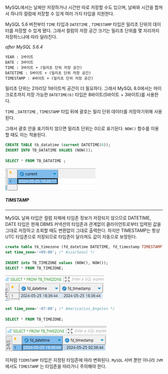 MySQL에서는 날짜만 저장하거나 시간만 따로 저장할 수도 있으며, 날짜와 시간을 합쳐서 하나의 컬럼에 저장할 수 있게 여러 가지 타입을 지원한다.

MySQL 5.6 버전부터 `TIME` 타입과 `DATETIME` , `TIMESTAMP` 타입은 밀리초 단위의 데이터를 저장할 수 있게 됐다. 그래서 컬럼의 저장 공간 크기는 밀리초 단위를 몇 자리까지 저장하느냐에 따라 달라진다.

*after MySQL 5.6.4*

```
YEAR : 1바이트
DATE : 3바이트
TIME : 3바이트 + (밀리초 단위 저장 공간)
DATETIME : 5바이트 + (밀리초 단위 저장 공간)
TIMESTAMP : 4바이트 + (밀리초 단위 저장 공간)
```

밀리초 단위는 2자리당 1바이트씩 공간이 더 필요하다. 그래서 MySQL 8.0에서는 마이크로초까지 저장 가능한 `DATETIME(6)` 타입은 8바이트(5바이트 + 3바이트)를 사용한다.

`TIME` , `DATETIME` , `TIMESTAMP` 타입 뒤에 괄호는 밀리 단위 데이터를 저장하기위해 사용된다.

그래서 괄호 안을 표기하지 않으면 밀리초 단위는 0으로 표기된다. `NOW()` 함수를 이용할 때도 이는 적용된다.

```sql
CREATE TABLE tb_datatime (current DATETIME(6));
INSERT INTO TB_DATATIME VALUES (NOW());

SELECT * FROM TB_DATATIME ;
```


![[Pasted image 20240525184924.png]](images/Pasted%20image%2020240525184924.png)


##### TIMSTAMP
---
MySQL 날짜 타입은 컬럼 자체에 타임존 정보가 저장되지 않으므로 DATETIME, DATE 타입은 현재 DBMS 커넥션의 타임존과 관계없이 클라이언트로부터 입력된 값을 그대로 저장하고 조회할 때도 변환없이 그대로 출력한다. 하지만 TIMESTAMP는 항상 UTC 타임존으로 저장되므로 타임존이 달라져도 값이 자동으로 보정된다. 

```sql
create table tb_timezone (fd_datetime DATETIME, fd_timestamp TIMESTAMP);
set time_zone='+09:00'; /* Asia/Seoul */

INSERT into TB_TIMEZONE values (NOW(), NOW());
SELECT * FROM TB_TIMEZONE;
```


![[Pasted image 20240525185914.png]](images/Pasted%20image%2020240525185914.png)

```sql
set time_zone='-07:00'; /* America/Los_Angeles */

SELECT * FROM TB_TIMEZONE;
```

![[Pasted image 20240525185952.png]](images/Pasted%20image%2020240525185952.png)

이처럼 `TIEMSTAMP` 타입은 지정된 타임존에 따라 변화된다. `MySQL` 서버 뿐만 아니라 `JVM` 에서도 `TIMESTAMP` 는 타임존을 따라가니 주의해야 한다.



